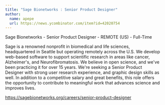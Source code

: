 ```yaml
---
title: "Sage Bionetworks : Senior Product Designer"
author:
  name: apepe
  url: https://news.ycombinator.com/item?id=42020754
---
```

Sage Bionetworks - Senior Product Designer - REMOTE (US) - Full-Time

Sage is a renowned nonprofit in biomedical and life sciences, headquartered in Seattle but operating remotely across the U.S. We develop web-based software to support scientific research in areas like cancer, Alzheimer&#x27;s, and Neurofibromatosis. We believe in open science, and we&#x27;ve been practicing it for over 15 years. We&#x27;re seeking a Senior Product Designer with strong user research experience, and graphic design skills as well. In addition to a competitive salary and great benefits, this role offers the opportunity to contribute to meaningful work that advances science and improves lives.

<a href="https:&#x2F;&#x2F;sagebionetworks.org&#x2F;careers&#x2F;senior-product-designer" rel="nofollow">https:&#x2F;&#x2F;sagebionetworks.org&#x2F;careers&#x2F;senior-product-designer</a>
<JobApplication />
